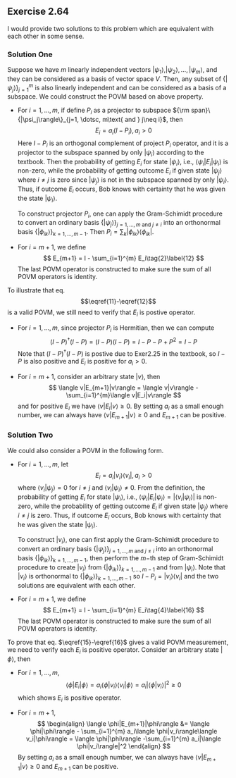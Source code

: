 ## Exercise 2.64

I would provide two solutions to this problem which are equivalent with each other in some sense. 

### Solution One

Suppose we have $m$ linearly independent vectors $|\psi_1\rangle, |\psi_2\rangle, \dotsc, |\psi_m\rangle$, and they can be considered as a basis of vector space $V$. Then, any subset of $\{|\psi_j\rangle\}_{j=1}^{m}$ is also linearly independent and can be considered as a basis of a subspace. We could construct the POVM based on above property. 

* For $i = 1, \dotsc, m$, if define $P_i$ as a projector to subspace ${\rm span}\{|\psi_j\rangle\}_{j=1, \dotsc, m\text{ and } j\neq i}$, then
  $$
  E_{i} = a_i(I - P_i), a_i > 0\tag{1}\label{11}
  $$
  Here $I - P_i$ is an orthogonal complement of project $P_i$ operator, and it is a projector to the subspace spanned by only $|\psi_i\rangle$ according to the textbook. Then the probability of getting $E_i$ for state $|\psi_i\rangle$, i.e., $\langle \psi_i|E_i|\psi_i\rangle$ is non-zero, while the probability of getting outcome $E_i$ if given state $|\psi_j\rangle$ where $i\neq j$ is zero since $|\psi_j\rangle$ is not in the subspace spanned by only $|\psi_i\rangle$. Thus, if outcome $E_i$ occurs, Bob knows with certainty that he was given the state $|\psi_i\rangle$. 

  To construct projector $P_i$, one can apply the Gram-Schimidt procedure to convert an ordinary basis $\{|\psi_j\rangle\}_{j=1, \dotsc, m\text{ and } j\neq i}$ into an orthonormal basis $\{|\phi_{ik}\rangle\}_{k=1, \dotsc, m-1}$.  Then $P_i = \sum_k |\phi_{ik}\rangle\langle \phi_{ik}|$.

* For $i = m+1$, we define 
  $$
  E_{m+1} = I - \sum_{i=1}^{m} E_i\tag{2}\label{12}
  $$
  The last POVM operator is constructed to make sure the sum of all POVM operators is identity. 

To illustrate that eq. $$\eqref{11}-\eqref{12}$$ is a valid POVM, we still need to verify that $E_{i}$ is postive operator. 

* For $i = 1,\dotsc, m$, since projector $P_i$ is Hermitian, then we can compute 
  $$
  (I - P)^{\dagger}(I - P) = (I - P)(I - P) = I - P - P + P^2 = I - P
  $$
  Note that $(I - P)^{\dagger}(I - P)$ is postive due to Exer2.25 in the textbook, so $I- P$ is also positive and $E_i$ is positive for $a_i> 0$. 
  
* For $i = m+1$, consider an arbitrary state $|v\rangle$, then
  $$
  \langle v|E_{m+1}|v\rangle = \langle v|v\rangle - \sum_{i=1}^{m}\langle v|E_i|v\rangle
  $$
  and for positive $E_i$ we have $\langle v|E_i|v\rangle \geq 0$. By setting $a_i$ as a small enough number, we can always have $\langle v|E_{m+1}|v\rangle\geq 0$ and $E_{m+1}$ can be positive. 

### Solution Two

We could also consider a POVM in the following form. 

* For $i = 1, \dotsc, m$, let 
  $$
  E_i = a_i|v_i\rangle\langle v_i|, a_i > 0\tag{3}\label{15}
  $$
  where $\langle v_i|\psi_j\rangle = 0$ for $i\neq j$ and $\langle v_i|\psi_i\rangle \neq 0$. From the definition, the probability of getting $E_i$ for state $|\psi_i\rangle$, i.e., $\langle \psi_i|E_i|\psi_i\rangle = |\langle v_i|\psi_i\rangle|$ is non-zero, while the probability of getting outcome $E_i$ if given state $|\psi_j\rangle$ where $i\neq j$ is zero. Thus, if outcome $E_i$ occurs, Bob knows with certainty that he was given the state $|\psi_i\rangle$. 

  To construct $|v_i\rangle$, one can first apply the Gram-Schimidt procedure to convert an ordinary basis $\{|\psi_j\rangle\}_{j=1, \dotsc, m\text{ and } j\neq i}$ into an orthonormal basis $\{|\phi_{ik}\rangle\}_{k=1, \dotsc, m-1}$, then perform the $m-$th step of Gram-Schimidt procedure to create $|v_i\rangle$ from $\{|\phi_{ik}\rangle\}_{k=1, \dotsc, m-1}$ and from $|\psi_i\rangle$. Note that $|v_i\rangle$ is orthonormal to $\{|\phi_{ik}\rangle\}_{k=1, \dotsc, m-1}$ so $I - P_i = |v_i\rangle\langle v_i|$ and the two solutions are equivalent with each other. 

* For $i = m+1$, we define 
  $$
  E_{m+1} = I - \sum_{i=1}^{m} E_i\tag{4}\label{16}
  $$
  The last POVM operator is constructed to make sure the sum of all POVM operators is identity. 

To prove that eq. $\eqref{15}-\eqref{16}$ gives a valid POVM measurement, we need to verify each $E_i$ is positive operator. Consider an arbitrary state $|\phi\rangle$, then

* For $i = 1,\dotsc, m$, 
  $$
  \langle \phi|E_i|\phi\rangle = a_i\langle \phi|v_i\rangle\langle v_i|\phi\rangle = a_i |\langle \phi|v_i\rangle|^2 \geq 0
  $$
  which shows $E_i$ is positive operator. 

* For $i = m+1$, 
  $$
  \begin{align}
  \langle \phi|E_{m+1}|\phi\rangle &= \langle \phi|\phi\rangle - \sum_{i=1}^{m} a_i\langle \phi|v_i\rangle\langle v_i|\phi\rangle = \langle \phi|\phi\rangle -\sum_{i=1}^{m} a_i|\langle \phi|v_i\rangle|^2
  \end{align}
  $$
  By setting $a_i$ as a small enough number, we can always have $\langle v|E_{m+1}|v\rangle\geq 0$ and $E_{m+1}$ can be positive. 
